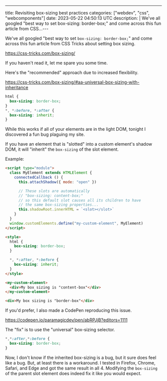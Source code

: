 ---
title: Revisiting box-sizing best practices
categories: ["webdev", "css", "webcomponents"]
date: 2023-05-22 04:50:13 UTC
description: |
  We've all googled "best way to set box-sizing: border-box;" and come across this fun article from CSS...---

We've all googled "best way to set `box-sizing: border-box;`" and come across this fun article from CSS Tricks about setting box sizing.

https://css-tricks.com/box-sizing/

If you haven't read it, let me spare you some time.

Here's the "recommended" approach due to increased flexibility.

https://css-tricks.com/box-sizing/#aa-universal-box-sizing-with-inheritance

```css
html {
  box-sizing: border-box;
}
*, *:before, *:after {
  box-sizing: inherit;
}
```

While this works if all of your elements are in the light DOM, tonight I discovered a fun bug plaguing my site.

If you have an element that is "slotted" into a custom element's shadow DOM, it will "inherit" the `box-sizing` of the slot element.

Example:

```html
<script type="module">
  class MyElement extends HTMLElement {
    connectedCallback () {
      this.attachShadow({ mode: "open" })

      // These slots are automatically 
      // "box-sizing: content-box;" 
      // so this default slot causes all its children to have
      // the same box-sizing properties...
      this.shadowRoot.innerHTML = `<slot></slot>`
    }
  }
  window.customElements.define("my-custom-element", MyElement)
</script>

<style>
  html {
    box-sizing: border-box;
  }

  *, *:after, *:before {
    box-sizing: inherit;
  }
</style>

<my-custom-element>
  <div>My box sizing is "content-box"</div>
</my-custom-element>

<div>My box sizing is "border-box"</div>
```

If you'd prefer, I also made a CodePen reproducing this issue.

https://codepen.io/paramagicdev/pen/abRPJjB?editors=1111

The "fix" is to use the "universal" box-sizing selector.

```css
*,*:after,*:before {
  box-sizing: border-box;
}
```

Now, I don't know if the inherited box-sizing is a bug, but it sure does feel like a bug. But, at least there is a workaround. I tested in Firefox, Chrome, Safari, and Edge and got the same result in all 4. Modifying the `box-sizing` of the parent slot element does indeed fix it like you would expect.